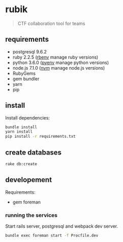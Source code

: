 # rubik

> CTF collaboration tool for teams

## requirements

- postgresql 9.6.2
- ruby 2.2.5 ([rbenv](https://github.com/rbenv/rbenv) manage ruby versions)
- python 3.6.0 ([pyenv](https://github.com/pyenv/pyenv) manage python versions)
- node.js 7.1.0 ([nvm](https://github.com/creationix/nvm) manage node.js versions)
- RubyGems
- gem bundler
- yarn
- pip

## install

Install dependencies:

```bash
bundle install
yarn install
pip install -r requirements.txt
```

## create databases

```bash
rake db:create
```

## developement

Requirements:

- gem foreman

### running the services

Start rails server, postgresql and webpack dev server.

```bash
bundle exec foreman start -f Procfile.dev
```
